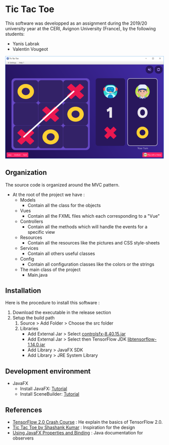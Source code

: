 # Tic Tac Toe

This software was developped as an assignment during the 2019/20 university year at the CERI, Avignon University (France), by the following students:
* Yanis Labrak
* Valentin Vougeot

![Preview](assets/preview.PNG)

## Organization
The source code is organized around the MVC pattern.

* At the root of the project we have :
     * Models
        * Contain all the class for the objects
     * Vues
        * Contain all the FXML files which each corresponding to a "Vue"
     * Controllers
        * Contain all the methods which will handle the events for a specific view
     * Resources
        * Contain all the resources like the pictures and CSS style-sheets
     * Services
        * Contain all others useful classes
     * Config
        * Contain all configuration classes like the colors or the strings
     * The main class of the project
        * Main.java

## Installation
Here is the procedure to install this software :
1. Download the executable in the release section
2. Setup the build path
    1. Source > Add Folder > Choose the src folder
    2. Libraries
       * Add External Jar > Select [controlsfx-8.40.15.jar](https://mvnrepository.com/artifact/org.controlsfx/controlsfx/8.40.15)
       * Add External Jar > Select then TensorFlow JDK [libtensorflow-1.14.0.jar](https://www.tensorflow.org/install/lang_java)
       * Add Library > JavaFX SDK
       * Add Library > JRE System Library

## Development environment
* JavaFX
    * Install JavaFX: [Tutorial](https://o7planning.org/fr/10619/installation-de-e-fx-clipse-sur-eclipse)
    * Install SceneBuilder: [Tutorial](https://o7planning.org/fr/10621/installez-javafx-scene-builder-dans-eclipse)
    
## References
* [TensorFlow 2.0 Crash Course](https://youtu.be/6g4O5UOH304) : He explain the basics of TensorFlow 2.0.
* [Tic Tac Toe by Shashank Kumar](https://dribbble.com/shots/6187597-Tic-Tac-Toe/attachments) : Inspiration for the design
* [Using JavaFX Properties and Binding](https://docs.oracle.com/javafx/2/binding/jfxpub-binding.htm) : Java documentation for observers
